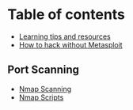 # Table of contents

* [Learning tips and resources](README.md)
* [How to hack without Metasploit](how-to-hack-without-metasploit.md)

## Port Scanning

* [Nmap Scanning](port-scanning/nmap-scanning.md)
* [Nmap Scripts](port-scanning/nmap-scripts.md)
